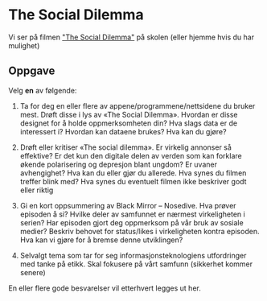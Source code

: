 # The Social Dilemma

Vi ser på filmen ["The Social Dilemma"](https://www.netflix.com/watch/81254224?) på skolen (eller hjemme hvis du har mulighet)

## Oppgave

Velg **en** av følgende:
 
1. Ta for deg en eller flere av appene/programmene/nettsidene du bruker mest. Drøft disse i lys av «The Social Dilemma». Hvordan er disse designet for å holde oppmerksomheten din? Hva slags data er de interessert i? Hvordan kan dataene brukes? Hva kan du gjøre?

2. Drøft eller kritiser «The social dilemma». Er virkelig annonser så effektive? Er det kun den digitale delen av verden som kan forklare økende polarisering og depresjon blant ungdom? Er uvaner avhengighet? Hva kan du eller gjør du allerede. Hva synes du filmen treffer blink med? Hva synes du eventuelt filmen ikke beskriver godt eller riktig
 
3. Gi en kort oppsummering av Black Mirror – Nosedive. Hva prøver episoden å si? Hvilke deler av samfunnet er nærmest virkeligheten i serien? Har episoden gjort deg oppmerksom på vår bruk av sosiale medier? Beskriv behovet for status/likes i virkeligheten kontra episoden. Hva kan vi gjøre for å bremse denne utviklingen?

4. Selvalgt tema som tar for seg informasjonsteknologiens utfordringer med tanke på etikk. Skal fokusere på vårt samfunn (sikkerhet kommer senere)

En eller flere gode besvarelser vil etterhvert legges ut her.